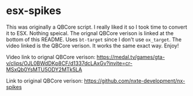 # esx-spikes
This was originally a QBCore script. I really liked it so I took time to convert it to ESX. Nothing speical. The orignal QBCore verison is linked at the bottom of this README. Uses `bt-target` since I don't use `ox_target`. The video linked is the QBCore verison. It works the same exact way. Enjoy! 



Video link to orignal QBCore verison: https://medal.tv/games/gta-v/clips/OJL0BWdDKp8CF/d1337dcLAxGv?invite=cr-MSxQb0YsMTU5ODY2MTk5LA

Link to original QBCore verison: https://github.com/nxte-development/nx-spikes


